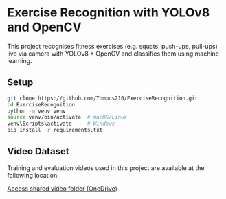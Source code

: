 # Exercise Recognition with YOLOv8 and OpenCV

This project recognises fitness exercises (e.g. squats, push-ups, pull-ups) live via camera with YOLOv8 + OpenCV and classifies them using machine learning.

## Setup

```bash
git clone https://github.com/Tompus210/ExerciseRecognition.git
cd ExerciseRecognition
python -m venv venv
source venv/bin/activate  # macOS/Linux
venv\Scripts\activate     # Windows
pip install -r requirements.txt
```

## Video Dataset

Training and evaluation videos used in this project are available at the following location:

[Access shared video folder (OneDrive)](https://mci4meat-my.sharepoint.com/:f:/g/personal/pt3331_mci4me_at/Elu0N5NN4KtIuBGZawRI4BUBPEyqMla_U_WJ1ntAXD8PAg?e=rRVECU)